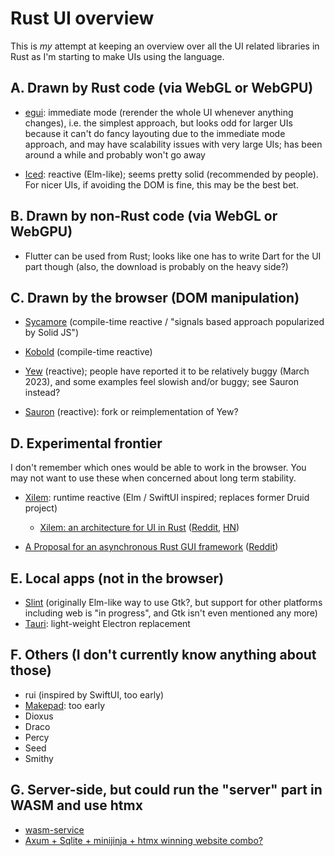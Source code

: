 # Rust UI overview

This is *my* attempt at keeping an overview over all the UI related
libraries in Rust as I'm starting to make UIs using the language.

## A. Drawn by Rust code (via WebGL or WebGPU)

- [egui](https://github.com/emilk/egui): immediate mode (rerender the whole UI whenever anything changes), i.e. the simplest approach, but looks odd for larger UIs because it can't do fancy layouting due to the immediate mode approach, and may have scalability issues with very large UIs; has been around a while and probably won't go away

- [Iced](https://iced.rs/): reactive (Elm-like); seems pretty solid (recommended by people). For nicer UIs, if avoiding the DOM is fine, this may be the best bet.

## B. Drawn by non-Rust code (via WebGL or WebGPU)

- Flutter can be used from Rust; looks like one has to write Dart for the UI part though (also, the download is probably on the heavy side?)

## C. Drawn by the browser (DOM manipulation)

- [Sycamore](https://sycamore-rs.netlify.app/) (compile-time reactive / "signals based approach popularized by Solid JS")

- [Kobold](https://docs.rs/kobold/latest/kobold/) (compile-time reactive)

- [Yew](https://yew.rs/) (reactive); people have reported it to be relatively buggy (March 2023), and some examples feel slowish and/or buggy; see Sauron instead?

- [Sauron](https://github.com/ivanceras/sauron) (reactive): fork or reimplementation of Yew?

## D. Experimental frontier

I don't remember which ones would be able to work in the browser. You may not want to use these when concerned about long term stability.

- [Xilem](https://github.com/linebender/xilem): runtime reactive (Elm / SwiftUI inspired; replaces former Druid project)

    * [Xilem: an architecture for UI in Rust](https://raphlinus.github.io/rust/gui/2022/05/07/ui-architecture.html) ([Reddit](https://old.reddit.com/r/rust/comments/ukk1p4/xilem_an_architecture_for_ui_in_rust/), [HN](https://news.ycombinator.com/item?id=31297550))

- [A Proposal for an asynchronous Rust GUI framework](https://notgull.github.io/async-gui/) ([Reddit](https://old.reddit.com/r/rust/comments/13y3f3d/a_proposal_for_an_asynchronous_rust_gui_framework/))

## E. Local apps (not in the browser)

- [Slint](https://github.com/slint-ui/slint) (originally Elm-like way to use Gtk?, but support for other platforms including web is "in progress", and Gtk isn't even mentioned any more)
- [Tauri](https://tauri.app/): light-weight Electron replacement

## F. Others (I don't currently know anything about those)

- rui (inspired by SwiftUI, too early)
- [Makepad](https://github.com/makepad/makepad): too early
- Dioxus
- Draco
- Percy
- Seed
- Smithy

## G. Server-side, but could run the "server" part in WASM and use htmx

- [wasm-service](https://github.com/richardanaya/wasm-service)
- [Axum + Sqlite + minijinja + htmx winning website combo?](https://old.reddit.com/r/rust/comments/11gizhc/axum_sqlite_minijinja_htmx_winning_website_combo/)

